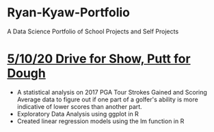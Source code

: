 # Ryan-Kyaw-Portfolio
A Data Science Portfolio of School Projects and Self Projects

# [5/10/20 Drive for Show, Putt for Dough](https://ryankyaw.wixsite.com/website/post/drive-for-show-approach-for-dough)
- A statistical analysis on 2017 PGA Tour Strokes Gained and Scoring Average data to figure out if one part of a golfer's ability is more indicative of lower scores than another part. 
- Exploratory Data Analysis using ggplot in R
- Created linear regression models using the lm function in R
